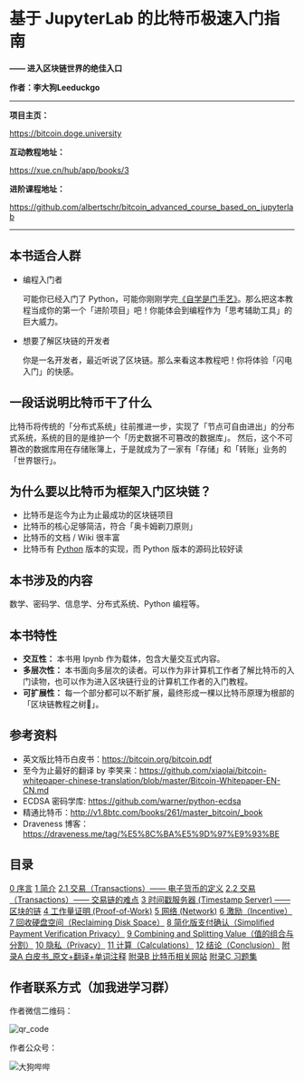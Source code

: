 # 基于 JupyterLab 的比特币极速入门指南
**—— 进入区块链世界的绝佳入口**


**作者：李大狗Leeduckgo**

---

**项目主页：**

https://bitcoin.doge.university

**互动教程地址：**

https://xue.cn/hub/app/books/3

**进阶课程地址：**

https://github.com/albertschr/bitcoin_advanced_course_based_on_jupyterlab

---

## 本书适合人群

- 编程入门者

  可能你已经入门了 Python，可能你刚刚学完[《自学是门手艺》](https://github.com/selfteaching/the-craft-of-selfteaching)。那么把这本教程当成你的第一个「进阶项目」吧！你能体会到编程作为「思考辅助工具」的巨大威力。

- 想要了解区块链的开发者

  你是一名开发者，最近听说了区块链。那么来看这本教程吧！你将体验「闪电入门」的快感。

## 一段话说明比特币干了什么

比特币将传统的「分布式系统」往前推进一步，实现了「节点可自由进出」的分布式系统，系统的目的是维护一个「历史数据不可篡改的数据库」。
然后，这个不可篡改的数据库用在存储账簿上，于是就成为了一家有「存储」和「转账」业务的「世界银行」。

## 为什么要以比特币为框架入门区块链？

- 比特币是迄今为止为止最成功的区块链项目
- 比特币的核心足够简洁，符合「奥卡姆剃刀原则」
- 比特币的文档 / Wiki 很丰富
- 比特币有 [Python](https://github.com/petertodd/python-bitcoinlib) 版本的实现，而 Python 版本的源码比较好读

## 本书涉及的内容

数学、密码学、信息学、分布式系统、Python 编程等。

## 本书特性

- **交互性：** 本书用 Ipynb 作为载体，包含大量交互式内容。
- **多层次性：** 本书面向多层次的读者。可以作为非计算机工作者了解比特币的入门读物，也可以作为进入区块链行业的计算机工作者的入门教程。
- **可扩展性：** 每一个部分都可以不断扩展，最终形成一棵以比特币原理为根部的「区块链教程之树🌲」。

## 参考资料

- 英文版比特币白皮书：https://bitcoin.org/bitcoin.pdf
- 至今为止最好的翻译 by 李笑来：https://github.com/xiaolai/bitcoin-whitepaper-chinese-translation/blob/master/Bitcoin-Whitepaper-EN-CN.md
- ECDSA 密码学库: https://github.com/warner/python-ecdsa
- 精通比特币：http://v1.8btc.com/books/261/master_bitcoin/_book
- Draveness 博客：https://draveness.me/tag/%E5%8C%BA%E5%9D%97%E9%93%BE

## 目录

[0 序言](https://xue.cn/visitor/reader?bookId=3&mode=visitor&path=bitcoin_elementary_course_based_on_jupyterlab/0_%E5%BA%8F%E8%A8%80.ipynb)
[1 简介](https://xue.cn/visitor/reader?bookId=3&mode=visitor&path=bitcoin_elementary_course_based_on_jupyterlab/1_Introduction_%E7%AE%80%E4%BB%8B.ipynb)
[2.1 交易（Transactions）—— 电子货币的定义](https://xue.cn/visitor/reader?bookId=3&mode=visitor&path=bitcoin_elementary_course_based_on_jupyterlab/2.1_Transaction_%E4%BA%A4%E6%98%93_%E7%94%B5%E5%AD%90%E8%B4%A7%E5%B8%81%E7%9A%84%E5%AE%9A%E4%B9%89.ipynb)
[2.2 交易（Transactions）—— 交易链的难点](https://xue.cn/visitor/reader?bookId=3&mode=visitor&path=bitcoin_elementary_course_based_on_jupyterlab/2.2_Transaction_%E4%BA%A4%E6%98%93_%E4%BA%A4%E6%98%93%E9%93%BE%E7%9A%84%E9%9A%BE%E7%82%B9.ipynb)
[3 时间戳服务器 (Timestamp Server) —— 区块的链](https://xue.cn/visitor/reader?bookId=3&mode=visitor&path=bitcoin_elementary_course_based_on_jupyterlab/3_TimeStamp_Server_%E6%97%B6%E9%97%B4%E6%88%B3%E6%9C%8D%E5%8A%A1%E5%99%A8.ipynb)
[4 工作量证明 (Proof-of-Work)](https://xue.cn/visitor/reader?bookId=3&mode=visitor&path=bitcoin_elementary_course_based_on_jupyterlab/4_Proof-of-Work_%E5%B7%A5%E4%BD%9C%E9%87%8F%E8%AF%81%E6%98%8E.ipynb)
[5 网络 (Network)](https://xue.cn/visitor/reader?bookId=3&mode=visitor&path=bitcoin_elementary_course_based_on_jupyterlab/5_Network_%E7%BD%91%E7%BB%9C.ipynb)
[6 激励（Incentive）](https://xue.cn/visitor/reader?bookId=3&mode=visitor&path=bitcoin_elementary_course_based_on_jupyterlab/6_Incentive_%E5%A5%96%E5%8A%B1.ipynb)
[7 回收硬盘空间（Reclaiming Disk Space）](https://xue.cn/visitor/reader?bookId=3&mode=visitor&path=bitcoin_elementary_course_based_on_jupyterlab/7_Reclaiming_Disk_Space_%E5%9B%9E%E6%94%B6%E7%A1%AC%E7%9B%98%E7%A9%BA%E9%97%B4.ipynb)
[8 简化版支付确认（Simplified Payment Verification Privacy）](https://xue.cn/visitor/reader?bookId=3&mode=visitor&path=bitcoin_elementary_course_based_on_jupyterlab/8_Simplified_Payment_Verification_%E7%AE%80%E5%8C%96%E7%89%88%E6%94%AF%E4%BB%98%E7%A1%AE%E8%AE%A4.ipynb)
[9 Combining and Splitting Value（值的组合与分割）](https://xue.cn/visitor/reader?bookId=3&mode=visitor&path=bitcoin_elementary_course_based_on_jupyterlab/9_Combining_and_Splitting_Value_%E5%80%BC%E7%9A%84%E7%BB%84%E5%90%88%E4%B8%8E%E5%88%86%E5%89%B2.ipynb)
[10 隐私（Privacy）](https://xue.cn/visitor/reader?bookId=3&mode=visitor&path=bitcoin_elementary_course_based_on_jupyterlab/10_Privacy_%E9%9A%90%E7%A7%81.ipynb)
[11 计算（Calculations）](https://xue.cn/visitor/reader?bookId=3&mode=visitor&path=bitcoin_elementary_course_based_on_jupyterlab/11_Calculations_%E8%AE%A1%E7%AE%97.ipynb)
[12 结论（Conclusion）](https://xue.cn/visitor/reader?bookId=3&mode=visitor&path=bitcoin_elementary_course_based_on_jupyterlab/12_Conclusion_%E7%BB%93%E8%AE%BA.ipynb)
[附录A 白皮书_原文+翻译+单词注释](https://xue.cn/visitor/reader?bookId=3&mode=visitor&path=bitcoin_elementary_course_based_on_jupyterlab/%E3%80%90%E9%99%84%E3%80%91%E7%99%BD%E7%9A%AE%E4%B9%A6_%E5%8E%9F%E6%96%87+%E7%BF%BB%E8%AF%91+%E5%8D%95%E8%AF%8D%E6%B3%A8%E9%87%8A.ipynb)
[附录B 比特币相关网站](https://xue.cn/visitor/reader?bookId=3&mode=visitor&path=bitcoin_elementary_course_based_on_jupyterlab/%E3%80%90%E9%99%842%E3%80%91%E6%AF%94%E7%89%B9%E5%B8%81%E7%9B%B8%E5%85%B3%E7%BD%91%E7%AB%99.ipynb)
[附录C 习题集](https://xue.cn/visitor/reader?bookId=3&mode=visitor&path=bitcoin_elementary_course_based_on_jupyterlab/%E3%80%90%E9%99%843%E3%80%91%E4%B9%A0%E9%A2%98%E9%9B%86.ipynb)

## 作者联系方式（加我进学习群）

作者微信二维码：

![qr_code](pics/qr_code.jpg)

作者公众号：

![大狗哔哔](pics/大狗哔哔.jpeg)

